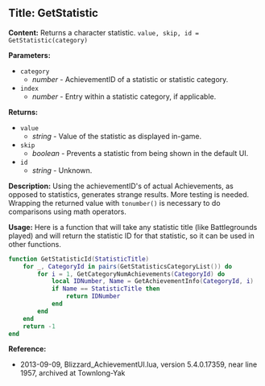 ## Title: GetStatistic

**Content:**
Returns a character statistic.
`value, skip, id = GetStatistic(category)`

**Parameters:**
- `category`
  - *number* - AchievementID of a statistic or statistic category.
- `index`
  - *number* - Entry within a statistic category, if applicable.

**Returns:**
- `value`
  - *string* - Value of the statistic as displayed in-game.
- `skip`
  - *boolean* - Prevents a statistic from being shown in the default UI.
- `id`
  - *string* - Unknown.

**Description:**
Using the achievementID's of actual Achievements, as opposed to statistics, generates strange results. More testing is needed.
Wrapping the returned value with `tonumber()` is necessary to do comparisons using math operators.

**Usage:**
Here is a function that will take any statistic title (like Battlegrounds played) and will return the statistic ID for that statistic, so it can be used in other functions.
```lua
function GetStatisticId(StatisticTitle)
    for _, CategoryId in pairs(GetStatisticsCategoryList()) do    
        for i = 1, GetCategoryNumAchievements(CategoryId) do
            local IDNumber, Name = GetAchievementInfo(CategoryId, i)
            if Name == StatisticTitle then
                return IDNumber
            end
        end        
    end
    return -1
end
```

**Reference:**
- 2013-09-09, Blizzard_AchievementUI.lua, version 5.4.0.17359, near line 1957, archived at Townlong-Yak